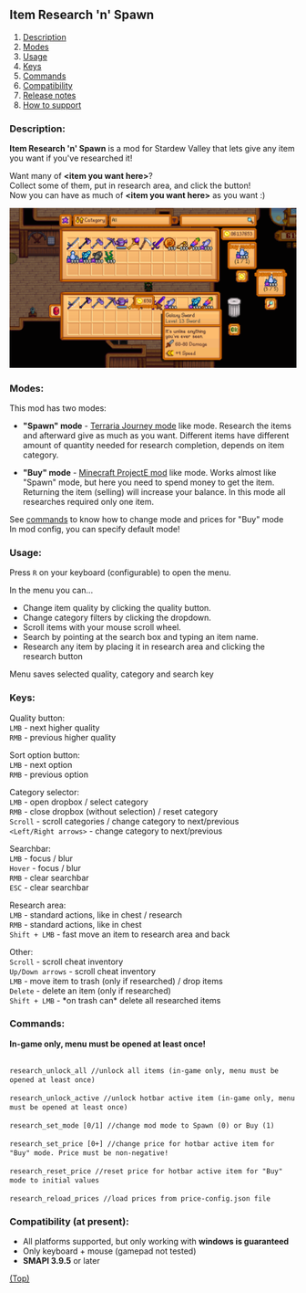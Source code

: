 ## Item Research 'n' Spawn

1. [Description](#description)
1. [Modes](#modes)
1. [Usage](#usage)
1. [Keys](#keys)
1. [Commands](#commands)
1. [Compatibility](#compatibility-at-present)
1. [Release notes](release-notes.md)
1. [How to support](supporting.md)

### Description:

**Item Research 'n' Spawn** is a mod for Stardew Valley that lets give any item you want if you've researched it!

Want many of **\<item you want here>**?    
Collect some of them, put in research area, and click the button!    
Now you can have as much of **\<item you want here>** as you want :)

![](screenshot.png)

### Modes:

This mod has two modes:

* __"Spawn" mode__ - [Terraria Journey mode](https://terraria.fandom.com/wiki/Journey_Mode#Duplication) like mode.
  Research the items and afterward give as much as you want. Different items have different amount of quantity needed
  for research completion, depends on item category.

* __"Buy" mode__ - [Minecraft ProjectE mod](https://ftb.fandom.com/wiki/ProjectE) like mode. 
  Works almost like "Spawn" mode, but here you need to spend money to get the item. Returning the item (selling)
  will increase your balance. In this mode all researches required only one item.
  
See [commands](#commands) to know how to change mode and prices for "Buy" mode   
In mod config, you can specify default mode!

### Usage:

Press `R` on your keyboard (configurable) to open the menu.

In the menu you can...

+ Change item quality by clicking the quality button.
+ Change category filters by clicking the dropdown.
+ Scroll items with your mouse scroll wheel.
+ Search by pointing at the search box and typing an item name.
+ Research any item by placing it in research area and clicking the research button

Menu saves selected quality, category and search key

### Keys:

Quality button:   
`LMB` - next higher quality   
`RMB` - previous higher quality

Sort option button:   
`LMB` - next option   
`RMB` - previous option

Category selector:   
`LMB` - open dropbox / select category    
`RMB` - close dropbox (without selection) / reset category   
`Scroll` - scroll categories / change category to next/previous   
`<Left/Right arrows>` - change category to next/previous

Searchbar:  
`LMB` - focus / blur    
`Hover` - focus / blur    
`RMB` - clear searchbar   
`ESC` - clear searchbar

Research area:   
`LMB` - standard actions, like in chest / research    
`RMB` - standard actions, like in chest     
`Shift + LMB` - fast move an item to research area and back

Other:   
`Scroll` - scroll cheat inventory   
`Up/Down arrows` - scroll cheat inventory   
`LMB` - move item to trash (only if researched) / drop items   
`Delete` - delete an item (only if researched)   
`Shift + LMB` - \*on trash can* delete all researched items

### Commands:
__In-game only, menu must be opened at least once!__
```

research_unlock_all //unlock all items (in-game only, menu must be opened at least once)   

research_unlock_active //unlock hotbar active item (in-game only, menu must be opened at least once)  

research_set_mode [0/1] //change mod mode to Spawn (0) or Buy (1)

research_set_price [0+] //change price for hotbar active item for "Buy" mode. Price must be non-negative!

research_reset_price //reset price for hotbar active item for "Buy" mode to initial values

research_reload_prices //load prices from price-config.json file
```

### Compatibility (at present):

+ All platforms supported, but only working with __windows is guaranteed__
+ Only keyboard + mouse (gamepad not tested)
+ **SMAPI 3.9.5** or later

[(Top)](#item-research-n-spawn)
